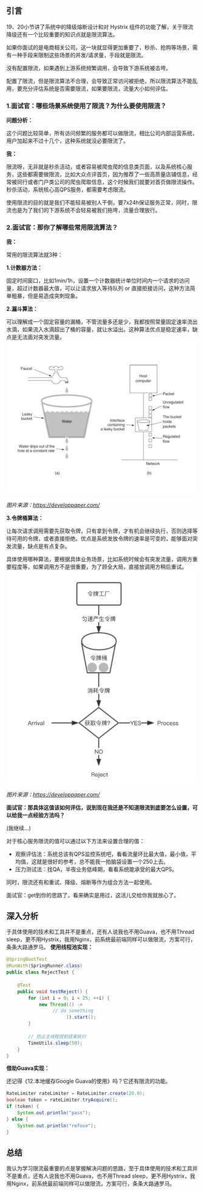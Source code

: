 ## 引言

19、20小节讲了系统中的降级熔断设计和对 Hystrix 组件的功能了解，关于限流降级还有一个比较重要的知识点就是限流算法。

如果你面试的是电商相关公司，这一块就显得更加重要了，秒杀、抢购等场景，需有一种手段来限制这些场景的并发/请求量，手段就是限流。

没有配置限流，如果遇到上游系统频繁调用，会导致下游系统被击垮。

配置了限流，但是限流算法不合理，会导致正常访问被拒绝，所以限流算法不能乱用，要充分评估系统是否需要限流，如果要限流，流量大小如何评估。



### 1.面试官：哪些场景系统使用了限流？为什么要使用限流？

**问题分析：**

这个问题比较简单，所有访问频繁的服务都可以做限流，相比公司内部运营系统，用户加起来不过十几个，这种系统就没必要限流了。

**我：**

限流呀，无非就是秒杀活动，或者容易被爬虫爬的信息类页面，以及系统核心服务，这些都需要做限流，比如大众点评首页，因为推荐了一些高质量店铺信息，经常被同行或者门户类公司的爬虫爬取信息，这个时候我们就要对首页做限流操作。秒杀活动，系统核心高QPS服务，都需要考虑限流。

使用限流的目的就是我们不能轻易被别人干倒，要7x24h保证服务正常，同时，限流也是为了我们的下游系统不会轻易被我们拖垮，流量合理放行。



### 2.面试官：那你了解哪些常用限流算法？

**我：**

常用的限流算法就3种：

**1.计数器方法：**

固定时间窗口，比如1min/1h，设置一个计数器统计单位时间内一个请求的访问量，超过计数器最大值，可以让请求放入等待队列 or 直接拒接访问，这种方法简单粗暴，但是易造成突刺现象。

**2.漏斗算法：**

可以理解成一个固定容量的漏桶，不管流量多还是少，我都按照常量固定速率流出水滴，如果流入水滴超出了桶的容量，就让水溢出。这种算法优点是稳定速率，缺点是无法面对突发流量。
![图片描述](pic/aHR0cHM6Ly9pbWcubXVrZXdhbmcuY29tLzVlMzI3ZjExMDAwMTQ4NDYwOTgwMDc4NC5wbmc)

*图片来源：https://developpaper.com/*

**3.令牌桶算法：**

让每次请求调用需要先获取令牌，只有拿到令牌，才有机会继续执行，否则选择等待可用的令牌，或者直接拒绝。优点是系统发放令牌的速率是可变的，能够面对突发流量，缺点是有点复杂。

具体使用哪种算法，要根据具体业务场景，比如系统时候会有突发流量，调用方重要程度等，如果调用方不是很重要，为了顾全大局，直接放调用方稍后重试。
![图片描述](pic/aHR0cHM6Ly9pbWcubXVrZXdhbmcuY29tLzVlMzI3ZjM3MDAwMWJjZTcwNzM0MDgxNy5wbmc)

*图片来源：https://developpaper.com/*

**面试官：那具体这值该如何评估，说到现在我还是不知道限流到底要怎么设置，可以给我一点经验方法吗？**

(我继续…)

对于核心服务限流的值可以通过以下方法来设置合理的值：

- 观察评估法：系统总该有QPS监控系统吧，看看流量环比最大值，最小值，平均值，这就是很好的参考，总不能我一拍脑袋设置一个250上去。
- 压力测试法：找QA，半夜业务低峰期，看看系统能承受的最大QPS。

同时，限流还有和重试、降级、熔断等作为组合方法一起使用。

面试官：get到你的思路了，看来确实是用过，这活儿交给你我就放心了。



## 深入分析

于具体使用的技术和工具并不是重点，还有人说我也不用Guava，也不用Thread sleep，更不用Hystrix，我用Nginx，前系统最前端同样可以做限流，方案可行，条条大路通罗马。
**使用线程池实现：**

```java
@SpringBootTest
@RunWith(SpringRunner.class)
public class RejectTest {

    @Test
    public void testReject() {
        for (int i = 0; i < 25; ++i) {
            new Thread(() -> 
                 // do something     
                      )).start();
        }

        // 防止主线程提前结束执行
        TimeUtils.sleep(50);
    }
}
```

**借助Guava实现：**

还记得《12.本地缓存Google Guava的使用》吗？它还有限流的功能。

```java
RateLimiter rateLimiter = RateLimiter.create(20.0);
boolean token = rateLimiter.tryAcquire();
if (token) {
	System.out.println("pass");
} else {
	System.out.println("refuse");
}
```



## 总结

我认为学习限流最重要的点是掌握解决问题的思路，至于具体使用的技术和工具并不是重点，还有人说我也不用Guava，也不用Thread sleep，更不用Hystrix，我用Nginx，前系统最前端同样可以做限流，方案可行，条条大路通罗马。


